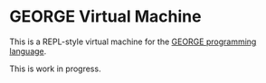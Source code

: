# GEORGE Virtual Machine 

This is a REPL-style virtual machine for the [GEORGE programming language][1].

This is work in progress.

[1]: https://en.wikipedia.org/wiki/GEORGE_(programming_language)